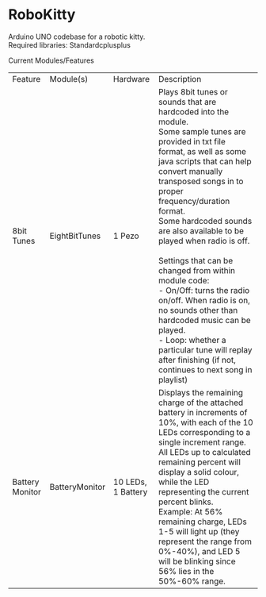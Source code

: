 RoboKitty
=========

Arduino UNO codebase for a robotic kitty. <br>
Required libraries: Standardcplusplus<br>

Current Modules/Features

<table>
  <tr>
    <td>Feature</td>
    <td>Module(s)</td>
    <td>Hardware</td>
    <td>Description</td>
  </tr>
  <tr>
    <td>8bit Tunes</td>
    <td>EightBitTunes</td>
    <td>1 Pezo</td>
    <td>
      Plays 8bit tunes or sounds that are hardcoded into the module.<br>
      Some sample tunes are provided in txt file format, as well as some java scripts that can help convert manually transposed songs in to proper frequency/duration format.<br>
      Some hardcoded sounds are also available to be played when radio is off.<br>
      <br>
      Settings that can be changed from within module code:<br>
      - On/Off: turns the radio on/off.  When radio is on, no sounds other than hardcoded music can be played.<br>
      - Loop: whether a particular tune will replay after finishing (if not, continues to next song in playlist)<br>
    </td>
  </tr>
  <tr>
    <td>Battery Monitor</td>
    <td>BatteryMonitor</td>
    <td>10 LEDs, 1 Battery</td>
    <td>
      Displays the remaining charge of the attached battery in increments of 10%, with each of the 10 LEDs corresponding to a single increment range.  All LEDs up to calculated remaining percent will display a solid colour, while the LED representing the current percent blinks.<br>
      Example: At 56% remaining charge, LEDs 1-5 will light up (they represent the range from 0%-40%), and LED 5 will be blinking since 56% lies in the 50%-60% range.
    </td>
  </tr>
</table>
